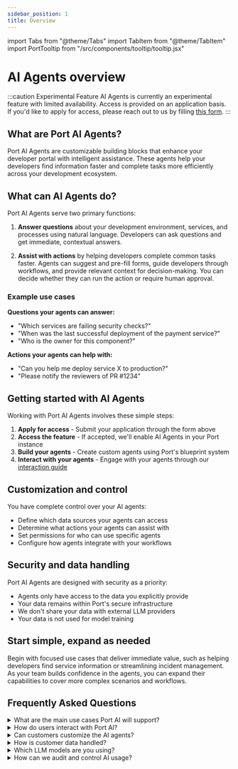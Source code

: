 ```yaml
---
sidebar_position: 1
title: Overview
---
```


import Tabs from "@theme/Tabs"
import TabItem from "@theme/TabItem"
import PortTooltip from "/src/components/tooltip/tooltip.jsx"

# AI Agents overview

:::caution Experimental Feature
AI Agents is currently an experimental feature with limited availability. Access is provided on an application basis. If you'd like to apply for access, please reach out to us by filling [this form](https://forms.gle/krhMY7c9JM8MyJJf7).
:::

## What are Port AI Agents?

Port AI Agents are customizable building blocks that enhance your developer portal with intelligent assistance. These agents help your developers find information faster and complete tasks more efficiently across your development ecosystem.

## What can AI Agents do?

Port AI Agents serve two primary functions:

1. **Answer questions** about your development environment, services, and processes using natural language. Developers can ask questions and get immediate, contextual answers.

2. **Assist with actions** by helping developers complete common tasks faster. Agents can suggest and pre-fill forms, guide developers through workflows, and provide relevant context for decision-making. You can decide whether they can run the action or require human approval.

### Example use cases

**Questions your agents can answer:**
- "Which services are failing security checks?"
- "When was the last successful deployment of the payment service?"
- "Who is the owner for this component?"

**Actions your agents can help with:**
- "Can you help me deploy service X to production?"
- "Please notify the reviewers of PR #1234"

## Getting started with AI Agents

Working with Port AI Agents involves these simple steps:

1. **Apply for access** - Submit your application through the form above
2. **Access the feature** - If accepted, we'll enable AI Agents in your Port instance
3. **Build your agents** - Create custom agents using Port's blueprint system
4. **Interact with your agents** - Engage with your agents through our [interaction guide](/ai-agents/interact-with-agents)

## Customization and control

You have complete control over your AI agents:
- Define which data sources your agents can access
- Determine what actions your agents can assist with
- Set permissions for who can use specific agents
- Configure how agents integrate with your workflows

## Security and data handling

Port AI Agents are designed with security as a priority:
- Agents only have access to the data you explicitly provide
- Your data remains within Port's secure infrastructure
- We don't share your data with external LLM providers
- Your data is not used for model training

## Start simple, expand as needed

Begin with focused use cases that deliver immediate value, such as helping developers find service information or streamlining incident management. As your team builds confidence in the agents, you can expand their capabilities to cover more complex scenarios and workflows.

## Frequently Asked Questions

<details>
<summary>What are the main use cases Port AI will support?</summary>

Port AI supports two primary interaction types:

1. **Ask Me Anything (Information Queries)**
    - Natural language queries about your development ecosystem
    - Examples: "Who owns service X?", "What's the deployment frequency of team Y?"
    - Focused on surfacing information from connected data sources
2. **Run an Action (Form Generation)**
    - Assist with running or pre-filling self-service actions
    - Examples: "Create a bug report", "Set up a new service"
    - Important: you can decide whether the agent can run the action automatically
</details>

<details>
<summary>How do users interact with Port AI?</summary>

- Primary interface is through our Slack app
- Full API availability
</details>

<details>
<summary>Can customers customize the AI agents?</summary>

Yes - you can create custom AI agents within Port. Customization includes:
- Creating new agents using Port's blueprint system
- Configuring agent knowledge base and access to tools
- Adjusting prompts and agent behaviors
- Setting permissions and usage boundaries

All agents operate within Port's secure framework and governance controls.
</details>

<details>
<summary>How is customer data handled?</summary>

All data processing occurs within our cloud infrastructure, and no data is shared with external LLM providers. Additionally, no customer data is used for model training, ensuring complete logical separation between different customers' data.
</details>

<details>
<summary>Which LLM models are you using?</summary>

We aim to use the best models that will yield the best results while keeping your data safe; at the moment, we work with OpenAI's GPT models, and we can change the model used behind the scenes at any given time without prior notice.
</details>

<details>
<summary>How can we audit and control AI usage?</summary>

Each interaction of the agent is saved and can be viewed in the audit logs, ensuring transparency and accountability. You have control over who can interact with and see the agents through our granular permission controls, along with an admin dashboard for monitoring usage, export capabilities for audit logs, and available rate limiting and usage controls.
</details> 